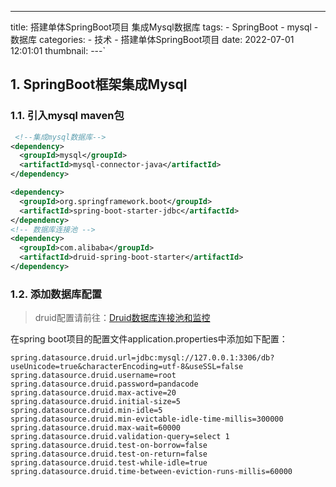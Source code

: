 ---
title: 搭建单体SpringBoot项目 集成Mysql数据库
tags:
    - SpringBoot
    - mysql
    - 数据库
categories:
    - 技术
    - 搭建单体SpringBoot项目
date: 2022-07-01 12:01:01
thumbnail:
---`

## 1. SpringBoot框架集成Mysql

### 1.1. 引入mysql maven包

```xml
 <!--集成mysql数据库-->
<dependency>
  <groupId>mysql</groupId>
  <artifactId>mysql-connector-java</artifactId>
</dependency>

<dependency>
  <groupId>org.springframework.boot</groupId>
  <artifactId>spring-boot-starter-jdbc</artifactId>
</dependency>
<!-- 数据库连接池 -->
<dependency>
  <groupId>com.alibaba</groupId>
  <artifactId>druid-spring-boot-starter</artifactId>
</dependency>
```

### 1.2. 添加数据库配置

> druid配置请前往：[Druid数据库连接池和监控](/pages/9dc827/)

在spring boot项目的配置文件application.properties中添加如下配置：

```properties
spring.datasource.druid.url=jdbc:mysql://127.0.0.1:3306/db?useUnicode=true&characterEncoding=utf-8&useSSL=false
spring.datasource.druid.username=root
spring.datasource.druid.password=pandacode
spring.datasource.druid.max-active=20
spring.datasource.druid.initial-size=5
spring.datasource.druid.min-idle=5
spring.datasource.druid.min-evictable-idle-time-millis=300000
spring.datasource.druid.max-wait=60000
spring.datasource.druid.validation-query=select 1
spring.datasource.druid.test-on-borrow=false
spring.datasource.druid.test-on-return=false
spring.datasource.druid.test-while-idle=true
spring.datasource.druid.time-between-eviction-runs-millis=60000
```

